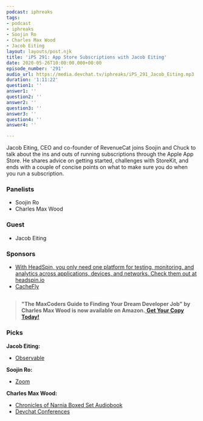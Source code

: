 ```yaml
---
podcast: iphreaks
tags:
- podcast
- iphreaks
- Soojin Ro
- Charles Max Wood
- Jacob Eiting
layout: layouts/post.njk
title: 'iPS 291: App Store Subscriptions with Jacob Eiting'
date: 2020-05-26T10:00:00.000+00:00
episode_number: '291'
audio_url: https://media.devchat.tv/iphreaks/iPS_291_Jacob_Eiting.mp3
duration: '1:11:22'
question1: ''
answer1: ''
question2: ''
answer2: ''
question3: ''
answer3: ''
question4: ''
answer4: ''

---
```

Jacob Eiting, CEO and co-founder of RevenueCat joins Soojin and Chuck to talk about the ins and outs of running subscriptions through the Apple App Store. He shares advice on getting started, challenges with StoreKit, and ends with a couple of concise points on what to make sure you do when you run a subscription.

### **Panelists**

* Soojin Ro
* Charles Max Wood

### **Guest**

* Jacob Eiting

### **Sponsors**

* [With HeadSpin, you only need one platform for testing, monitoring, and analytics across applications, devices, and networks. Check them out at headspin.io](https://www.headspin.io/?utm_source=iphreaks&utm_medium=podcast&utm_campaign=brand_awareness)
* [CacheFly](https://www.cachefly.com/)

## 

> **"The MaxCoders Guide to Finding Your Dream Developer Job" by Charles Max Wood is now available on Amazon.**[ **Get Your Copy Today!**](https://www.amazon.com/gp/product/B081MBL5C9/ref=as_li_ss_tl?ie=UTF8&linkCode=sl1&tag=devchattv-20&linkId=9d61363241636e2546ef46abba198746&language=en_US)

### **Picks**

**Jacob Eiting:**

* [Observable](https://observablehq.com/)

**Soojin Ro:**

* [Zoom](https://zoom.us/)

**Charles Max Wood:**

* [Chronicles of Narnia Boxed Set Audiobook](https://amzn.to/2VJKDQO)
* [Devchat Conferences](https://devchat.tv/conferences)